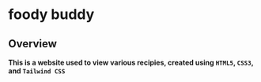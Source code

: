 # foody buddy 
## Overview
**This is a website used to view various recipies, created using ```HTML5```, ```CSS3```, and ```Tailwind CSS```**
